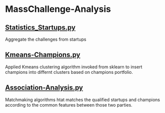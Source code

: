 # MassChallenge-Analysis

## [Statistics_Startups.py](https://github.com/yding06/MassChallenge-Analysis/blob/master/Statistics-Startups.py)
Aggregate the challenges from startups

## [Kmeans-Champions.py](https://github.com/yding06/MassChallenge-Analysis/blob/master/Kmeans-Champions.py)
Applied Kmeans clustering algorithm invoked from sklearn to insert champions into differnt clusters based on champions portfolio.

## [Association-Analysis.py](https://github.com/yding06/MassChallenge-Analysis/blob/master/Association-Analysis.py)
Matchmaking algorithms htat matches the qualified startups and champions according to the common features between those two parties.
